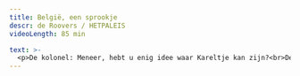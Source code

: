 ```yaml
---
title: België, een sprookje
descr: de Roovers / HETPALEIS
videoLength: 85 min

text: >-
  <p>De kolonel: Meneer, hebt u enig idee waar Kareltje kan zijn?<br>De melkboer: Als u hem in uw kelders nergens … onder een stuk plastic … over het hoofd hebt gezien?<br>De kolonel: Is er iemand die Kareltje goed kent?<br><br>De buurman: Misschien …<br>De kolonel: Denkt u goed na.<br>De buurman: De boswachter.<br><br>Drie huisjes op een moerassig woud. Een meisje pleegt zelfmoord. En Kareltje is verdwenen. Is hij vermoord?<br><br>Frank Adam schreef een theaterthriller over een even absurd als merkwaardig land, België, waarin het zoontje van een buurman verdwijnt en het buurmeisje zichzelf ophangt. De paranormaal begaafde kolonel en de melkboer die de toekomst leest in melk, onderzoeken beide zaken. Wat hebben de zoon en de vrouw van de boswachter gezien? En waar is de boswachter? "België, een sprookje", is een gruwelijke en bevreemdende whodunit dat zich afspeelt in de toekomst, aan het einde van België, een zinkend land.<br></p><h5><strong>Credits</strong></h5><p>tekst: Frank Adam<br>van en met: Robby Cleiren, Sara De Bosschere, Luc Nuyens, Sofie Sente, Nico Sturm en Michael Vergauwen<br>scenografie: Stef Stessel<br>licht: Frank Haesevoets en Stef Stessel<br>stage podiumtechniek: Lars Morren<br>muziek: Kreng<br>kostuums: Pynoo<br>coproductie: HETPALEIS &amp; de Roovers</p><p>Opname door Beeldstorm olv Jan Bosteels <br></p>
---
```

